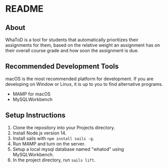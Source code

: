 # README

## About
WhaToD is a tool for students that automatically prioritizes their assignments for them, based on the relative weight an assignment has on their overall course grade and how soon the assignment is due.

## Recommended Development Tools
macOS is the most recommended platform for development. If you are developing on Window or Linux, it is up to you to find alternative programs.
- MAMP for macOS
- MySQLWorkbench

## Setup Instructions
1. Clone the repository into your Projects directory.
2. Install Node.js version 14.
3. Install sails with `npm install sails -g`.
4. Run MAMP and turn on the server.
5. Setup a local mysql database named "whatod" using MySQLWorkbench.
6. In the project directory, run `sails lift`.